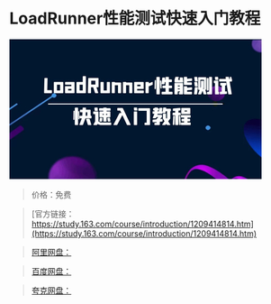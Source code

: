 # LoadRunner性能测试快速入门教程

![img](../../../assets/study163/free/eab59f4e785847ac96b3e269162628f2.jpg)

> 价格：免费

> [官方链接：https://study.163.com/course/introduction/1209414814.htm](https://study.163.com/course/introduction/1209414814.htm)

> [阿里网盘：]()

> [百度网盘：]()

> [夸克网盘：]()
